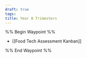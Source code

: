```yaml
---
draft: true
tags: 
title: Year 8 Trimesters
---
```

%% Begin Waypoint %%
- [[Food Tech Assessment Kanban]]

%% End Waypoint %%
